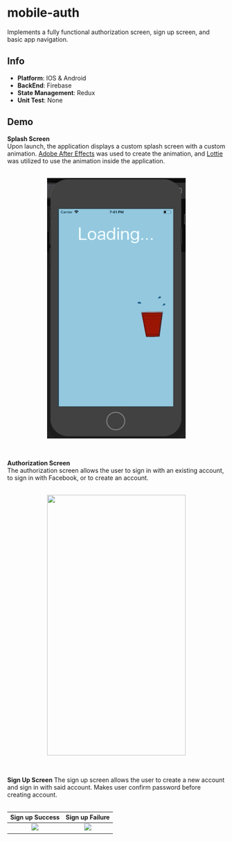 # mobile-auth
Implements a fully functional authorization screen, sign up screen, and basic app navigation.

Info
---
* **Platform**: IOS & Android
* **BackEnd**: Firebase
* **State Management**: Redux
* **Unit Test**: None

Demo
----
**Splash Screen** <br /> 
Upon launch, the application displays a custom splash screen with a custom animation. [Adobe After Effects](https://www.adobe.com/products/aftereffects.html?gclid=Cj0KCQiApvbhBRDXARIsALnNoK3-pyDPV-avaNxGBfByOV7zkbPwivEcuKdT1BFedsVUP8HGvk9ZYckaAicEEALw_wcB&sdid=KKQOW&kw=semgeneric&mv=search&ef_id=Cj0KCQiApvbhBRDXARIsALnNoK3-pyDPV-avaNxGBfByOV7zkbPwivEcuKdT1BFedsVUP8HGvk9ZYckaAicEEALw_wcB:G:s&s_kwcid=AL!3085!3!301433668058!e!!g!!adobe%20after%20effects) was used to create the animation, and [Lottie](https://airbnb.design/lottie/) was utilized to use the animation inside the application. <br /><br /> 

<p align="center">
  <img src="https://github.com/wbrown22/mobile-auth/blob/master/demo/SplashScreen.gif" width="320px" height="600px" />
</p> 
<br /> 

**Authorization Screen** <br /> 
The authorization screen allows the user to sign in with an existing account, to sign in with Facebook, or to create an account. <br /> 
<br /> 

<p align="center">
  <img src="https://github.com/wbrown22/mobile-auth/blob/master/demo/Account_Login.gif" width="320px" height="600px" />
</p> 
<br /> 


**Sign Up Screen**
The sign up screen allows the user to create a new account and sign in with said account. Makes user confirm password before creating account. <br /><br /> 

Sign up Success             |  Sign up Failure
:--------------------------:|:--------------------------:
![](https://github.com/wbrown22/mobile-auth/blob/master/demo/Account_Create_Success.gif)  |  ![](https://github.com/wbrown22/mobile-auth/blob/master/demo/Create_Account_Fail.gif)


